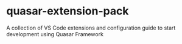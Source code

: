 # quasar-extension-pack
A collection of VS Code extensions and configuration guide to start development using Quasar Framework
